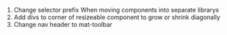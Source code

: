 1. Change selector prefix When moving components into separate librarys
2. Add divs to corner of resizeable component to grow or shrink diagonally
3. Change nav header to mat-toolbar
